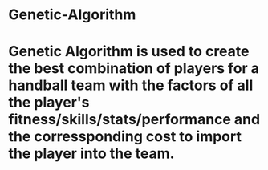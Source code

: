 # Genetic-Algorithm

# Genetic Algorithm is used to create the best combination of players for a handball team with the factors of all the player's fitness/skills/stats/performance and the corressponding cost to import the player into the team.
